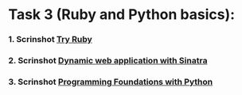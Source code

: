 # Task 3 (Ruby and Python basics):
### 1. Scrinshot [Try Ruby](https://github.com/West0ne/kottans_web_test/blob/master/task_3/try_ruby.png)
### 2. Scrinshot [Dynamic web application with Sinatra](https://github.com/West0ne/kottans_web_test/blob/master/task_3/sinatra.png)
### 3. Scrinshot [Programming Foundations with Python](https://github.com/West0ne/kottans_web_test/blob/master/task_3/python.png)
